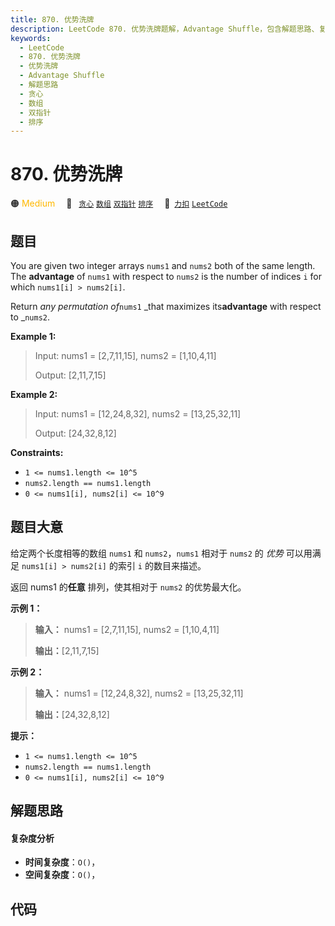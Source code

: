 ```yaml
---
title: 870. 优势洗牌
description: LeetCode 870. 优势洗牌题解，Advantage Shuffle，包含解题思路、复杂度分析以及完整的 JavaScript 代码实现。
keywords:
  - LeetCode
  - 870. 优势洗牌
  - 优势洗牌
  - Advantage Shuffle
  - 解题思路
  - 贪心
  - 数组
  - 双指针
  - 排序
---
```


# 870. 优势洗牌

🟠 <font color=#ffb800>Medium</font>&emsp; 🔖&ensp; [`贪心`](/tag/greedy.md) [`数组`](/tag/array.md) [`双指针`](/tag/two-pointers.md) [`排序`](/tag/sorting.md)&emsp; 🔗&ensp;[`力扣`](https://leetcode.cn/problems/advantage-shuffle) [`LeetCode`](https://leetcode.com/problems/advantage-shuffle)

## 题目

You are given two integer arrays `nums1` and `nums2` both of the same length.
The **advantage** of `nums1` with respect to `nums2` is the number of indices
`i` for which `nums1[i] > nums2[i]`.

Return _any permutation of_`nums1` _that maximizes its**advantage** with
respect to _`nums2`.



**Example 1:**

> Input: nums1 = [2,7,11,15], nums2 = [1,10,4,11]
> 
> Output: [2,11,7,15]

**Example 2:**

> Input: nums1 = [12,24,8,32], nums2 = [13,25,32,11]
> 
> Output: [24,32,8,12]

**Constraints:**

  * `1 <= nums1.length <= 10^5`
  * `nums2.length == nums1.length`
  * `0 <= nums1[i], nums2[i] <= 10^9`


## 题目大意

给定两个长度相等的数组 `nums1` 和 `nums2`，`nums1` 相对于 `nums2` 的 _优势_ 可以用满足 `nums1[i] >
nums2[i]` 的索引 `i` 的数目来描述。

返回 nums1 的**任意** 排列，使其相对于 `nums2` 的优势最大化。



**示例 1：**

> 
> 
> 
> 
> 
> **输入：** nums1 = [2,7,11,15], nums2 = [1,10,4,11]
> 
> **输出：**[2,11,7,15]
> 
> 

**示例 2：**

> 
> 
> 
> 
> 
> **输入：** nums1 = [12,24,8,32], nums2 = [13,25,32,11]
> 
> **输出：**[24,32,8,12]
> 
> 



**提示：**

  * `1 <= nums1.length <= 10^5`
  * `nums2.length == nums1.length`
  * `0 <= nums1[i], nums2[i] <= 10^9`


## 解题思路

#### 复杂度分析

- **时间复杂度**：`O()`，
- **空间复杂度**：`O()`，

## 代码

```javascript

```